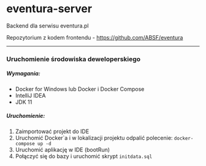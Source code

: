 # eventura-server
Backend dla serwisu eventura.pl

Repozytorium z kodem frontendu - https://github.com/ABSF/eventura

---
### Uruchomienie środowiska deweloperskiego
##### Wymagania:
* Docker for Windows lub Docker i Docker Compose
* IntelliJ IDEA
* JDK 11

##### Uruchomienie:
1. Zaimportować projekt do IDE
2. Uruchomić Docker\`a i w lokalizacji projektu odpalić polecenie: `docker-compose up -d`
3. Uruchomić aplikację w IDE (bootRun)
4. Połączyć się do bazy i uruchomić skrypt `initdata.sql`
